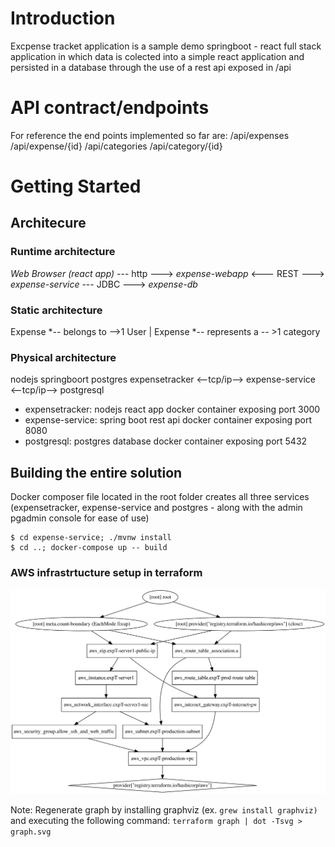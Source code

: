 # Introduction
Excpense tracket application is a sample demo springboot - react full stack application in which data is colected into a simple react application and persisted in a database through the use of a rest api exposed in /api

# API contract/endpoints
For reference the end points implemented so far are:
/api/expenses
/api/expense/{id}
/api/categories
/api/category/{id}


# Getting Started

## Architecure

### Runtime architecture

*Web Browser (react app)* --- http ---> *expense-webapp* <--- REST ---> *expense-service* --- JDBC ---> *expense-db*

### Static architecture

Expense     *-- belongs to -->1 User
|
Expense     *-- represents a -- >1 category

### Physical architecture

nodejs                             springboort                        postgres
expensetracker    <--tcp/ip-->   expense-service   <--tcp/ip-->   postgresql

 * expensetracker: nodejs react app docker container exposing port 3000
 * expense-service: spring boot rest api docker container exposing port 8080
 * postgresql: postgres database docker container exposing port 5432


## Building the entire solution

Docker composer file located in the root folder creates all three services (expensetracker, expense-service and postgres - along with the admin pgadmin console for ease of use)

``` 
$ cd expense-service; ./mvnw install
$ cd ..; docker-compose up -- build 
```


### AWS infrastrtucture setup in terraform

<img src="./graph.svg">

Note: Regenerate graph by installing graphviz (ex. ``` grew install graphviz) ``` and executing the following command: ``` terraform graph | dot -Tsvg > graph.svg ``` 